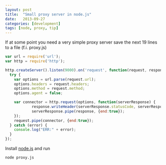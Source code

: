 ```yaml
---
layout: post
title:  "Small proxy server in node.js"
date:   2013-09-27
categories: [development]
tags: [node, proxy, tip]
---
```

If at some point you need a very simple proxy server save the next 19 lines to a file (f.i. proxy.js)

``` javascript -->
var url = require('url');
var http = require('http');

http.createServer().listen(9000).on('request', function(request, response) {
  try {
    var options = url.parse(request.url);
    options.headers = request.headers;
    options.method = request.method;
    options.agent = false;

    var connector = http.request(options, function(serverResponse) {
            response.writeHeader(serverResponse.statusCode, serverResponse.headers);
            serverResponse.pipe(response, {end:true});
    });
    request.pipe(connector, {end:true});    
  } catch (error) {
    console.log("ERR:" + error);
  }
});
```

Install <a href="http://nodejs.org/">node.js</a> and run

``` bash 
node proxy.js
```